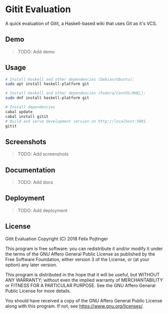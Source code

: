 # Gitit Evaluation

A quick evaluation of Gitit, a Haskell-based wiki that uses Git as it's VCS.

## Demo

> TODO: Add demo

## Usage

```bash
# Install Haskell and other dependencies (Debian/Ubuntu):
sudo apt install haskell-platform git

# Install Haskell and other dependencies (Fedora/CentOS/RHEL):
sudo dnf install haskell-platform git

# Install dependencies
cabal update
cabal install gitit
# Build and serve development version on http://localhost:5001
gitit
```

## Screenshots

> TODO: Add screenshots

## Documentation

> TODO: Add docs

## Deployment

> TODO: Add deployment

## License

Gitit Evaluation
Copyright (C) 2018 Felix Pojtinger

This program is free software: you can redistribute it and/or modify it under the terms of the GNU Affero General Public License as published by the Free Software Foundation, either version 3 of the License, or (at your option) any later version.

This program is distributed in the hope that it will be useful, but WITHOUT ANY WARRANTY; without even the implied warranty of MERCHANTABILITY or FITNESS FOR A PARTICULAR PURPOSE. See the GNU Affero General Public License for more details.

You should have received a copy of the GNU Affero General Public License along with this program. If not, see <https://www.gnu.org/licenses/>.
